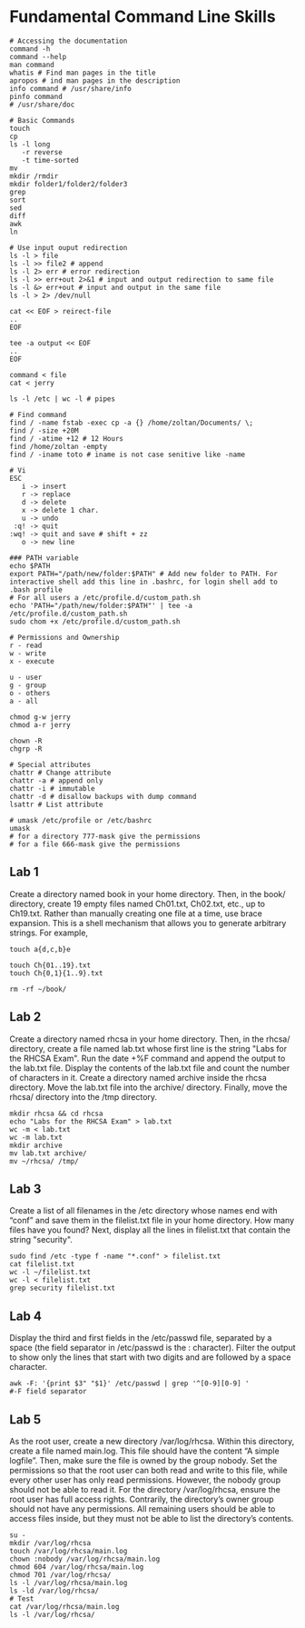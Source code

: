 # Fundamental Command Line Skills

```shell
# Accessing the documentation
command -h
command --help
man command
whatis # Find man pages in the title
apropos # ind man pages in the description
info command # /usr/share/info
pinfo command
# /usr/share/doc

# Basic Commands
touch
cp
ls -l long
   -r reverse
   -t time-sorted
mv
mkdir /rmdir
mkdir folder1/folder2/folder3
grep
sort
sed
diff
awk
ln

# Use input ouput redirection
ls -l > file
ls -l >> file2 # append
ls -l 2> err # error redirection
ls -l >> err+out 2>&1 # input and output redirection to same file
ls -l &> err+out # input and output in the same file
ls -l > 2> /dev/null

cat << EOF > reirect-file
..
EOF

tee -a output << EOF
..
EOF

command < file
cat < jerry

ls -l /etc | wc -l # pipes

# Find command
find / -name fstab -exec cp -a {} /home/zoltan/Documents/ \;
find / -size +20M
find / -atime +12 # 12 Hours
find /home/zoltan -empty
find / -iname toto # iname is not case senitive like -name

# Vi
ESC
   i -> insert
   r -> replace
   d -> delete
   x -> delete 1 char.
   u -> undo
 :q! -> quit
:wq! -> quit and save # shift + zz
   o -> new line

### PATH variable
echo $PATH
export PATH="/path/new/folder:$PATH" # Add new folder to PATH. For interactive shell add this line in .bashrc, for login shell add to .bash profile
# For all users a /etc/profile.d/custom_path.sh
echo 'PATH="/path/new/folder:$PATH"' | tee -a /etc/profile.d/custom_path.sh
sudo chom +x /etc/profile.d/custom_path.sh

# Permissions and Ownership
r - read
w - write
x - execute

u - user
g - group
o - others
a - all

chmod g-w jerry
chmod a-r jerry

chown -R
chgrp -R

# Special attributes 
chattr # Change attribute
chattr -a # append only
chattr -i # immutable
chattr -d # disallow backups with dump command
lsattr # List attribute

# umask /etc/profile or /etc/bashrc
umask
# for a directory 777-mask give the permissions
# for a file 666-mask give the permissions

```

## Lab 1

Create a directory named book in your home directory. Then, in the book/ directory, create 19 empty files named Ch01.txt, Ch02.txt, etc., up to Ch19.txt.
Rather than manually creating one file at a time, use brace expansion. This is a shell mechanism that allows you to generate arbitrary strings. For example,

```Shell
touch a{d,c,b}e

touch Ch{01..19}.txt
touch Ch{0,1}{1..9}.txt

rm -rf ~/book/
```

## Lab 2

Create a directory named rhcsa in your home directory. Then, in the rhcsa/ directory, create a file named lab.txt whose first line is the string "Labs for the RHCSA Exam".
Run the date +%F command and append the output to the lab.txt file.
Display the contents of the lab.txt file and count the number of characters in it.
Create a directory named archive inside the rhcsa directory.
Move the lab.txt file into the archive/ directory.
Finally, move the rhcsa/ directory into the /tmp directory.

```Shell
mkdir rhcsa && cd rhcsa
echo "Labs for the RHCSA Exam" > lab.txt
wc -m < lab.txt
wc -m lab.txt
mkdir archive
mv lab.txt archive/
mv ~/rhcsa/ /tmp/
```

## Lab 3

Create a list of all filenames in the /etc directory whose names end with “conf” and save them in the filelist.txt file in your home directory.
How many files have you found?
Next, display all the lines in filelist.txt that contain the string "security".

```Shell
sudo find /etc -type f -name "*.conf" > filelist.txt
cat filelist.txt
wc -l ~/filelist.txt
wc -l < filelist.txt
grep security filelist.txt
```

## Lab 4

Display the third and first fields in the /etc/passwd file, separated by a space (the field separator in /etc/passwd is the : character). Filter the output to show only the lines that start with two digits and are followed by a space character.

```Shell
awk -F: '{print $3" "$1}' /etc/passwd | grep '^[0-9][0-9] '
#-F field separator
```

## Lab 5

As the root user, create a new directory /var/log/rhcsa. Within this directory, create a file named main.log. This file should have the content “A simple logfile”.
Then, make sure the file is owned by the group nobody. Set the permissions so that the root user can both read and write to this file, while every other user has only read permissions. However, the nobody group should not be able to read it.
For the directory /var/log/rhcsa, ensure the root user has full access rights. Contrarily, the directory’s owner group should not have any permissions. All remaining users should be able to access files inside, but they must not be able to list the directory’s contents.

```Shell
su -
mkdir /var/log/rhcsa
touch /var/log/rhcsa/main.log
chown :nobody /var/log/rhcsa/main.log
chmod 604 /var/log/rhcsa/main.log
chmod 701 /var/log/rhcsa/
ls -l /var/log/rhcsa/main.log
ls -ld /var/log/rhcsa/
# Test
cat /var/log/rhcsa/main.log
ls -l /var/log/rhcsa/
```
